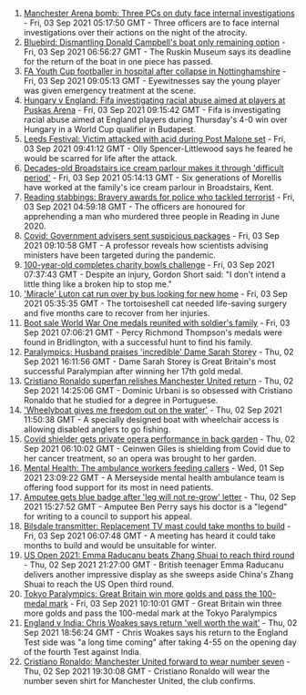 1. [Manchester Arena bomb: Three PCs on duty face internal investigations](https://www.bbc.co.uk/news/uk-england-manchester-58428898?at_medium=RSS&at_campaign=KARANGA) - Fri, 03 Sep 2021 05:17:50 GMT - Three officers are to face internal investigations over their actions on the night of the atrocity.
2. [Bluebird: Dismantling Donald Campbell's boat only remaining option](https://www.bbc.co.uk/news/uk-england-cumbria-58424668?at_medium=RSS&at_campaign=KARANGA) - Fri, 03 Sep 2021 06:56:27 GMT - The Ruskin Museum says its deadline for the return of the boat in one piece has passed.
3. [FA Youth Cup footballer in hospital after collapse in Nottinghamshire](https://www.bbc.co.uk/news/uk-england-nottinghamshire-58359112?at_medium=RSS&at_campaign=KARANGA) - Fri, 03 Sep 2021 09:05:13 GMT - Eyewitnesses say the young player was given emergency treatment at the scene.
4. [Hungary v England: Fifa investigating racial abuse aimed at players at Puskas Arena](https://www.bbc.co.uk/sport/football/58432092?at_medium=RSS&at_campaign=KARANGA) - Fri, 03 Sep 2021 09:15:42 GMT - Fifa is investigating racial abuse aimed at England players during Thursday's 4-0 win over Hungary in a World Cup qualifier in Budapest.
5. [Leeds Festival: Victim attacked with acid during Post Malone set](https://www.bbc.co.uk/news/uk-england-leeds-58432828?at_medium=RSS&at_campaign=KARANGA) - Fri, 03 Sep 2021 09:41:12 GMT - Olly Spencer-Littlewood says he feared he would be scarred for life after the attack.
6. [Decades-old Broadstairs ice cream parlour makes it through 'difficult period'](https://www.bbc.co.uk/news/uk-england-kent-58423212?at_medium=RSS&at_campaign=KARANGA) - Fri, 03 Sep 2021 05:14:13 GMT - Six generations of Morellis have worked at the family's ice cream parlour in Broadstairs, Kent.
7. [Reading stabbings: Bravery awards for police who tackled terrorist](https://www.bbc.co.uk/news/uk-england-berkshire-58423422?at_medium=RSS&at_campaign=KARANGA) - Fri, 03 Sep 2021 04:59:18 GMT - The officers are honoured for apprehending a man who murdered three people in Reading in June 2020.
8. [Covid: Government advisers sent suspicious packages](https://www.bbc.co.uk/news/uk-england-merseyside-58433633?at_medium=RSS&at_campaign=KARANGA) - Fri, 03 Sep 2021 09:10:58 GMT - A professor reveals how scientists advising ministers have been targeted during the pandemic.
9. [100-year-old completes charity bowls challenge](https://www.bbc.co.uk/news/uk-england-devon-58423202?at_medium=RSS&at_campaign=KARANGA) - Fri, 03 Sep 2021 07:37:43 GMT - Despite an injury, Gordon Short said: "I don't intend a little thing like a broken hip to stop me."
10. ['Miracle' Luton cat run over by bus looking for new home](https://www.bbc.co.uk/news/uk-england-beds-bucks-herts-58426829?at_medium=RSS&at_campaign=KARANGA) - Fri, 03 Sep 2021 05:35:35 GMT - The tortoiseshell cat needed life-saving surgery and five months care to recover from her injuries.
11. [Boot sale World War One medals reunited with soldier's family](https://www.bbc.co.uk/news/uk-england-humber-58426156?at_medium=RSS&at_campaign=KARANGA) - Fri, 03 Sep 2021 07:06:21 GMT - Percy Richmond Thompson's medals were found in Bridlington, with a successful hunt to find his family.
12. [Paralympics: Husband praises 'incredible' Dame Sarah Storey](https://www.bbc.co.uk/news/uk-england-manchester-58424306?at_medium=RSS&at_campaign=KARANGA) - Thu, 02 Sep 2021 16:11:56 GMT - Dame Sarah Storey is Great Britain's most successful Paralympian after winning her 17th gold medal.
13. [Cristiano Ronaldo superfan relishes Manchester United return](https://www.bbc.co.uk/news/uk-england-manchester-58424043?at_medium=RSS&at_campaign=KARANGA) - Thu, 02 Sep 2021 14:25:06 GMT - Dominic Urbani is so obsessed with Cristiano Ronaldo that he studied for a degree in Portuguese.
14. ['Wheelyboat gives me freedom out on the water'](https://www.bbc.co.uk/news/uk-england-northamptonshire-58423442?at_medium=RSS&at_campaign=KARANGA) - Thu, 02 Sep 2021 11:50:38 GMT - A specially designed boat with wheelchair access is allowing disabled anglers to go fishing.
15. [Covid shielder gets private opera performance in back garden](https://www.bbc.co.uk/news/uk-england-london-58414445?at_medium=RSS&at_campaign=KARANGA) - Thu, 02 Sep 2021 06:10:02 GMT - Ceinwen Giles is shielding from Covid due to her cancer treatment, so an opera was brought to her garden.
16. [Mental Health: The ambulance workers feeding callers](https://www.bbc.co.uk/news/stories-58412481?at_medium=RSS&at_campaign=KARANGA) - Wed, 01 Sep 2021 23:09:22 GMT - A Merseyside mental health ambulance team is offering food support for its most in need patients.
17. [Amputee gets blue badge after 'leg will not re-grow' letter](https://www.bbc.co.uk/news/uk-england-hereford-worcester-58408501?at_medium=RSS&at_campaign=KARANGA) - Thu, 02 Sep 2021 15:27:52 GMT - Amputee Ben Perry says his doctor is a "legend" for writing to a council to support his appeal.
18. [Bilsdale transmitter: Replacement TV mast could take months to build](https://www.bbc.co.uk/news/uk-england-tees-58431922?at_medium=RSS&at_campaign=KARANGA) - Fri, 03 Sep 2021 06:07:48 GMT - A meeting has heard it could take months to build and would be unsuitable for winter.
19. [US Open 2021: Emma Raducanu beats Zhang Shuai to reach third round](https://www.bbc.co.uk/sport/tennis/58427963?at_medium=RSS&at_campaign=KARANGA) - Thu, 02 Sep 2021 21:27:00 GMT - British teenager Emma Raducanu delivers another impressive display as she sweeps aside China's Zhang Shuai to reach the US Open third round.
20. [Tokyo Paralympics: Great Britain win more golds and pass the 100-medal mark](https://www.bbc.co.uk/sport/disability-sport/58431290?at_medium=RSS&at_campaign=KARANGA) - Fri, 03 Sep 2021 10:10:01 GMT - Great Britain win three more golds and pass the 100-medal mark at the Tokyo Paralympics
21. [England v India: Chris Woakes says return 'well worth the wait'](https://www.bbc.co.uk/sport/cricket/58428353?at_medium=RSS&at_campaign=KARANGA) - Thu, 02 Sep 2021 18:56:24 GMT - Chris Woakes says his return to the England Test side was "a long time coming" after taking 4-55 on the opening day of the fourth Test against India.
22. [Cristiano Ronaldo: Manchester United forward to wear number seven](https://www.bbc.co.uk/sport/football/58426526?at_medium=RSS&at_campaign=KARANGA) - Thu, 02 Sep 2021 19:30:08 GMT - Cristiano Ronaldo will wear the number seven shirt for Manchester United, the club confirms.
